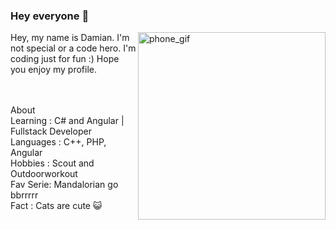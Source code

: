 ### Hey everyone 👋
<img align="right" src="https://media.tenor.com/images/c50ca435dffdb837914e7cb32c1e7edf/tenor.gif" alt="phone_gif" width="auto" height="300">

Hey, my name is Damian. I'm not special or a code hero. I'm coding just for fun :) Hope you enjoy my profile.


<br><br>
About <br>
 Learning : C# and Angular | Fullstack Developer <br>
 Languages : C++, PHP, Angular <br>
 Hobbies : Scout and Outdoorworkout<br>
 Fav Serie: Mandalorian go bbrrrrr<br>
 Fact : Cats are cute 😺<br>
 
 
